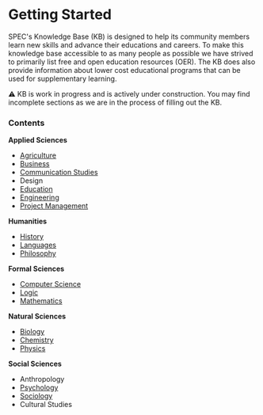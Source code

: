 # Getting Started

SPEC's Knowledge Base (KB) is designed to help its community members learn new skills and advance their educations and careers. To make this knowledge base accessible to as many people as possible we have strived to primarily list free and open education resources (OER). The KB does also provide information about lower cost educational programs that can be used for supplementary learning.

⚠️ KB is work in progress and is actively under construction. You may find incomplete sections as we are in the process of filling out the KB.

### Contents

**Applied Sciences**

* [Agriculture](applied-sciences/sustainable-agriculture/)
* [Business](applied-sciences/business.md)
* [Communication Studies](applied-sciences/communication.md)
* Design
* [Education](applied-sciences/education/)
* [Engineering](applied-sciences/engineering/)
* [Project Management](applied-sciences/project-management.md)

**Humanities**

* [History](../about-us/history.md)
* [Languages](humanities/languages.md)
* [Philosophy](humanities/philosophy/)

**Formal Sciences**

* [Computer Science](formal-sciences/computer-science.md)
* [Logic](formal-sciences/logic.md)
* [Mathematics](formal-sciences/mathematics.md)

**Natural Sciences**

* [Biology](natural-sciences/biology/)
* [Chemistry](natural-sciences/chemistry.md)
* [Physics](natural-sciences/physics.md)

**Social Sciences**

* Anthropology
* [Psychology](diversity-equity-and-inclusion/psychology/)
* [Sociology](diversity-equity-and-inclusion/sociology.md)
* Cultural Studies

